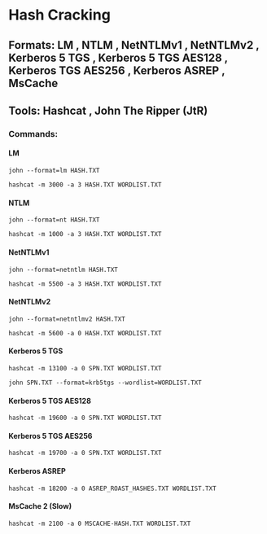 # Hash Cracking

## Formats: LM , NTLM , NetNTLMv1 , NetNTLMv2 , Kerberos 5 TGS , Kerberos 5 TGS AES128 , Kerberos TGS AES256 , Kerberos ASREP , MsCache

## Tools: Hashcat , John The Ripper (JtR)

### Commands:

#### LM

    john --format=lm HASH.TXT

    hashcat -m 3000 -a 3 HASH.TXT WORDLIST.TXT

#### NTLM

    john --format=nt HASH.TXT

    hashcat -m 1000 -a 3 HASH.TXT WORDLIST.TXT

#### NetNTLMv1

    john --format=netntlm HASH.TXT

    hashcat -m 5500 -a 3 HASH.TXT WORDLIST.TXT

#### NetNTLMv2

    john --format=netntlmv2 HASH.TXT

    hashcat -m 5600 -a 0 HASH.TXT WORDLIST.TXT

#### Kerberos 5 TGS

    hashcat -m 13100 -a 0 SPN.TXT WORDLIST.TXT

    john SPN.TXT --format=krb5tgs --wordlist=WORDLIST.TXT

#### Kerberos 5 TGS AES128

    hashcat -m 19600 -a 0 SPN.TXT WORDLIST.TXT

#### Kerberos 5 TGS AES256

    hashcat -m 19700 -a 0 SPN.TXT WORDLIST.TXT

#### Kerberos ASREP

    hashcat -m 18200 -a 0 ASREP_ROAST_HASHES.TXT WORDLIST.TXT

#### MsCache 2 (Slow)

    hashcat -m 2100 -a 0 MSCACHE-HASH.TXT WORDLIST.TXT
